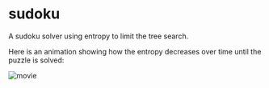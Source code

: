 # sudoku
A sudoku solver using entropy to limit the tree search. 

Here is an animation showing how the entropy decreases over time until the puzzle is solved:

![movie](https://github.com/jlbh/sudoku/assets/50920621/cc9dac37-b2af-4075-89af-1d0ab37b2974)
